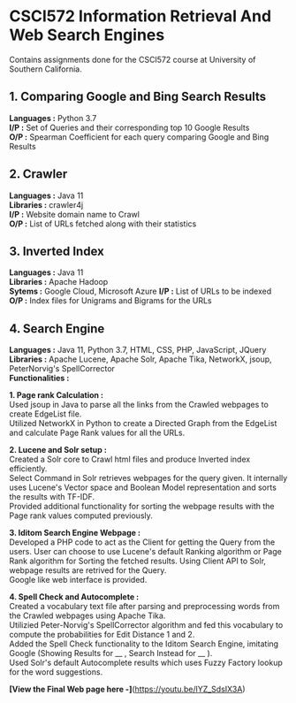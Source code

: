 # CSCI572 Information Retrieval And Web Search Engines
Contains assignments done for the CSCI572 course at University of Southern California.

## 1. Comparing Google and Bing Search Results

**Languages :** Python 3.7  
**I/P :** Set of Queries and their corresponding top 10 Google Results  
**O/P :** Spearman Coefficient for each query comparing Google and Bing Results

## 2. Crawler

**Languages :** Java 11  
**Libraries :** crawler4j  
**I/P :** Website domain name to Crawl  
**O/P :** List of URLs fetched along with their statistics

## 3. Inverted Index  

**Languages :** Java 11  
**Libraries :** Apache Hadoop  
**Sytems :** Google Cloud, Microsoft Azure 
**I/P :** List of URLs to be indexed  
**O/P :** Index files for Unigrams and Bigrams for the URLs

## 4. Search Engine  

**Languages :** Java 11, Python 3.7, HTML, CSS, PHP, JavaScript, JQuery  
**Libraries :** Apache Lucene, Apache Solr, Apache Tika, NetworkX, jsoup, PeterNorvig's SpellCorrector  
**Functionalities :**  

**1. Page rank Calculation :**   
Used jsoup in Java to parse all the links from the Crawled webpages to create EdgeList file.  
Utilized NetworkX in Python to create a Directed Graph from the EdgeList and calculate Page Rank values for all the URLs.  

**2. Lucene and Solr setup :**  
Created a Solr core to Crawl html files and produce Inverted index efficiently.  
Select Command in Solr retrieves webpages for the query given. It internally uses Lucene's Vector space and Boolean Model representation and sorts the results with TF-IDF.  
Provided additional functionality for sorting the webpage results with the Page rank values computed previously.

**3. Iditom Search Engine Webpage :**  
Developed a PHP code to act as the Client for getting the Query from the users. 
User can choose to use Lucene's default Ranking algorithm or Page Rank algorithm for Sorting the fetched results.
Using Client API to Solr, webpage results are retrived for the Query.  
Google like web interface is provided.  

**4. Spell Check and Autocomplete  :**  
Created a vocabulary text file after parsing and preprocessing words from the Crawled webpages using Apache Tika.  
Utilizied Peter-Norvig's SpellCorrector algorithm and fed this vocabulary to compute the probabilities for Edit Distance 1 and 2.  
Added the Spell Check functionality to the Iditom Search Engine, imitating Google (Showing Results for __ , Search Instead for __ ).  
Used Solr's default Autocomplete results which uses Fuzzy Factory lookup for the word suggestions.  

**[View the Final Web page here -]**(https://youtu.be/lYZ_SdsIX3A)

